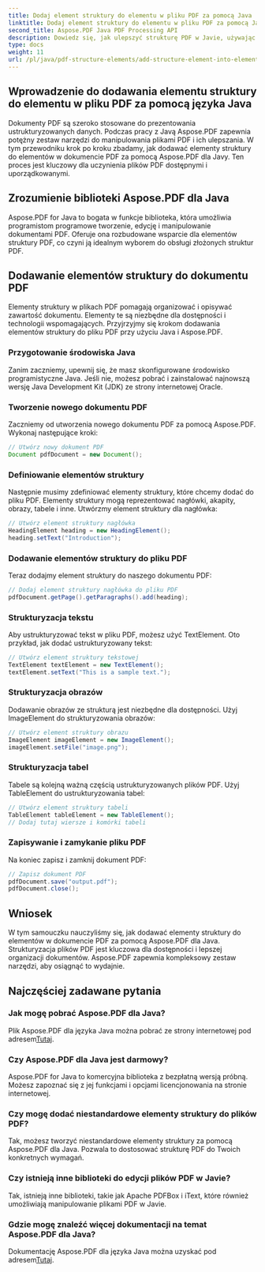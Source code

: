 ```yaml
---
title: Dodaj element struktury do elementu w pliku PDF za pomocą Java
linktitle: Dodaj element struktury do elementu w pliku PDF za pomocą Java
second_title: Aspose.PDF Java PDF Processing API
description: Dowiedz się, jak ulepszyć strukturę PDF w Javie, używając Aspose.PDF dla Javy. Ten przewodnik krok po kroku obejmuje dodawanie elementów struktury dla dostępnych i uporządkowanych plików PDF.
type: docs
weight: 11
url: /pl/java/pdf-structure-elements/add-structure-element-into-element-in-pdf-using-java/
---
```


## Wprowadzenie do dodawania elementu struktury do elementu w pliku PDF za pomocą języka Java

Dokumenty PDF są szeroko stosowane do prezentowania ustrukturyzowanych danych. Podczas pracy z Javą Aspose.PDF zapewnia potężny zestaw narzędzi do manipulowania plikami PDF i ich ulepszania. W tym przewodniku krok po kroku zbadamy, jak dodawać elementy struktury do elementów w dokumencie PDF za pomocą Aspose.PDF dla Javy. Ten proces jest kluczowy dla uczynienia plików PDF dostępnymi i uporządkowanymi.

## Zrozumienie biblioteki Aspose.PDF dla Java

Aspose.PDF for Java to bogata w funkcje biblioteka, która umożliwia programistom programowe tworzenie, edycję i manipulowanie dokumentami PDF. Oferuje ona rozbudowane wsparcie dla elementów struktury PDF, co czyni ją idealnym wyborem do obsługi złożonych struktur PDF.

## Dodawanie elementów struktury do dokumentu PDF

Elementy struktury w plikach PDF pomagają organizować i opisywać zawartość dokumentu. Elementy te są niezbędne dla dostępności i technologii wspomagających. Przyjrzyjmy się krokom dodawania elementów struktury do pliku PDF przy użyciu Java i Aspose.PDF.

### Przygotowanie środowiska Java

Zanim zaczniemy, upewnij się, że masz skonfigurowane środowisko programistyczne Java. Jeśli nie, możesz pobrać i zainstalować najnowszą wersję Java Development Kit (JDK) ze strony internetowej Oracle.

### Tworzenie nowego dokumentu PDF

Zaczniemy od utworzenia nowego dokumentu PDF za pomocą Aspose.PDF. Wykonaj następujące kroki:

```java
// Utwórz nowy dokument PDF
Document pdfDocument = new Document();
```

### Definiowanie elementów struktury

Następnie musimy zdefiniować elementy struktury, które chcemy dodać do pliku PDF. Elementy struktury mogą reprezentować nagłówki, akapity, obrazy, tabele i inne. Utwórzmy element struktury dla nagłówka:

```java
// Utwórz element struktury nagłówka
HeadingElement heading = new HeadingElement();
heading.setText("Introduction");
```

### Dodawanie elementów struktury do pliku PDF

Teraz dodajmy element struktury do naszego dokumentu PDF:

```java
// Dodaj element struktury nagłówka do pliku PDF
pdfDocument.getPage().getParagraphs().add(heading);
```

### Strukturyzacja tekstu

Aby ustrukturyzować tekst w pliku PDF, możesz użyć TextElement. Oto przykład, jak dodać ustrukturyzowany tekst:

```java
// Utwórz element struktury tekstowej
TextElement textElement = new TextElement();
textElement.setText("This is a sample text.");
```

### Strukturyzacja obrazów

Dodawanie obrazów ze strukturą jest niezbędne dla dostępności. Użyj ImageElement do strukturyzowania obrazów:

```java
// Utwórz element struktury obrazu
ImageElement imageElement = new ImageElement();
imageElement.setFile("image.png");
```

### Strukturyzacja tabel

Tabele są kolejną ważną częścią ustrukturyzowanych plików PDF. Użyj TableElement do ustrukturyzowania tabel:

```java
// Utwórz element struktury tabeli
TableElement tableElement = new TableElement();
// Dodaj tutaj wiersze i komórki tabeli
```

### Zapisywanie i zamykanie pliku PDF

Na koniec zapisz i zamknij dokument PDF:

```java
// Zapisz dokument PDF
pdfDocument.save("output.pdf");
pdfDocument.close();
```

## Wniosek

W tym samouczku nauczyliśmy się, jak dodawać elementy struktury do elementów w dokumencie PDF za pomocą Aspose.PDF dla Java. Strukturyzacja plików PDF jest kluczowa dla dostępności i lepszej organizacji dokumentów. Aspose.PDF zapewnia kompleksowy zestaw narzędzi, aby osiągnąć to wydajnie.

## Najczęściej zadawane pytania

### Jak mogę pobrać Aspose.PDF dla Java?

 Plik Aspose.PDF dla języka Java można pobrać ze strony internetowej pod adresem[Tutaj](https://releases.aspose.com/pdf/java/).

### Czy Aspose.PDF dla Java jest darmowy?

Aspose.PDF for Java to komercyjna biblioteka z bezpłatną wersją próbną. Możesz zapoznać się z jej funkcjami i opcjami licencjonowania na stronie internetowej.

### Czy mogę dodać niestandardowe elementy struktury do plików PDF?

Tak, możesz tworzyć niestandardowe elementy struktury za pomocą Aspose.PDF dla Java. Pozwala to dostosować strukturę PDF do Twoich konkretnych wymagań.

### Czy istnieją inne biblioteki do edycji plików PDF w Javie?

Tak, istnieją inne biblioteki, takie jak Apache PDFBox i iText, które również umożliwiają manipulowanie plikami PDF w Javie.

### Gdzie mogę znaleźć więcej dokumentacji na temat Aspose.PDF dla Java?

 Dokumentację Aspose.PDF dla języka Java można uzyskać pod adresem[Tutaj](https://reference.aspose.com/pdf/java/).
